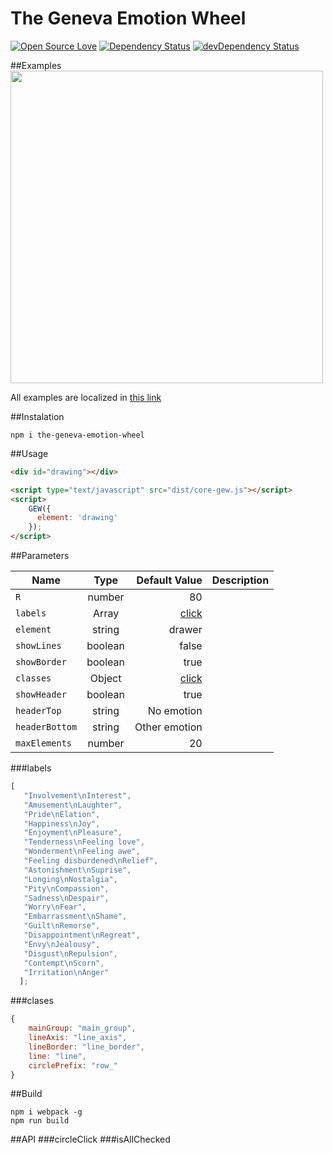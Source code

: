 # The Geneva Emotion Wheel

[![Open Source Love](https://badges.frapsoft.com/os/v1/open-source.svg?v=103)](https://github.com/ellerbrock/open-source-badge/)
[![Dependency Status](https://david-dm.org/kwarpechowski/The-Geneva-Emotion-Wheel/status.svg)](https://david-dm.org/kwarpechowski/The-Geneva-Emotion-Wheel#info=dependencies)
[![devDependency Status](https://david-dm.org/kwarpechowski/The-Geneva-Emotion-Wheel/dev-status.svg)](https://david-dm.org/kwarpechowski/The-Geneva-Emotion-Wheel#info=devDependencies)

##Examples
<a href="https://kwarpechowski.github.io/The-Geneva-Emotion-Wheel/samples/rainbow/index.html"><img src="https://github.com/kwarpechowski/The-Geneva-Emotion-Wheel/blob/master/sample.png" width="500"/></a>

All examples are localized in [this link](https://kwarpechowski.github.io/The-Geneva-Emotion-Wheel/samples?style=centerme)

##Instalation
```
npm i the-geneva-emotion-wheel
```
##Usage
```html
<div id="drawing"></div>

<script type="text/javascript" src="dist/core-gew.js"></script>
<script>
    GEW({
      element: 'drawing'
    });
</script>
```

##Parameters

| Name        | Type            | Default Value  | Description |
| ----------- |:---------------:| --------------:|------------:|
| `R`         | number | 80 | |
| `labels`    | Array <string>  | [click](#labels) | |
| `element`   | string  | drawer | |
| `showLines` | boolean | false | |
| `showBorder` | boolean | true | |
| `classes`   | Object  | [click](#classes) ||
| `showHeader`| boolean | true | |
| `headerTop`| string | No emotion | |
| `headerBottom`| string | Other emotion | |
| `maxElements`| number | 20 | |

###labels<a name="labels"></a>
```javascript
[
   "Involvement\nInterest",
   "Amusement\nLaughter",
   "Pride\nElation",
   "Happiness\nJoy",
   "Enjoyment\nPleasure",
   "Tenderness\nFeeling love",
   "Wonderment\nFeeling awe",
   "Feeling disburdened\nRelief",
   "Astonishment\nSuprise",
   "Longing\nNostalgia",
   "Pity\nCompassion",
   "Sadness\nDespair",
   "Worry\nFear",
   "Embarrassment\nShame",
   "Guilt\nRemorse",
   "Disappointment\nRegreat",
   "Envy\nJealousy",
   "Disgust\nRepulsion",
   "Contempt\nScorn",
   "Irritation\nAnger"
  ];
```

###clases<a name="classes"></a>
```javascript
{
    mainGroup: "main_group",
    lineAxis: "line_axis",
    lineBorder: "line_border",
    line: "line",
    circlePrefix: "row_"
}
```
##Build
```
npm i webpack -g
npm run build
```
##API
###circleClick
###isAllChecked
